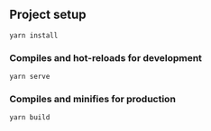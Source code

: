 ## Project setup

```
yarn install
```

### Compiles and hot-reloads for development

```
yarn serve
```

### Compiles and minifies for production

```
yarn build
```
